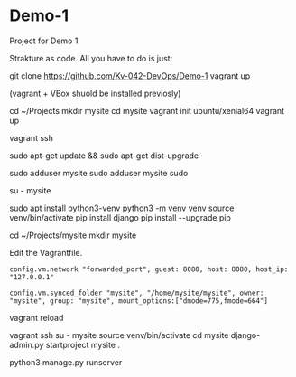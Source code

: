 # Demo-1
Project for Demo 1

Strakture as code.
All you have to do is just:

 git clone https://github.com/Kv-042-DevOps/Demo-1
 vagrant up

(vagrant + VBox shuold be installed previosly)


cd ~/Projects
mkdir mysite
cd mysite
vagrant init ubuntu/xenial64
vagrant up

vagrant ssh


sudo apt-get update && sudo apt-get dist-upgrade


sudo adduser mysite
sudo adduser mysite sudo

su - mysite


sudo apt install python3-venv
python3 -m venv venv
source venv/bin/activate
pip install django
pip install --upgrade pip



cd ~/Projects/mysite
mkdir mysite

Edit the Vagrantfile.


    config.vm.network "forwarded_port", guest: 8080, host: 8080, host_ip: "127.0.0.1"
    
    config.vm.synced_folder "mysite", "/home/mysite/mysite", owner: "mysite", group: "mysite", mount_options:["dmode=775,fmode=664"]
    
    
vagrant reload

vagrant ssh
su - mysite
source venv/bin/activate
cd mysite
django-admin.py startproject mysite .


python3 manage.py runserver
